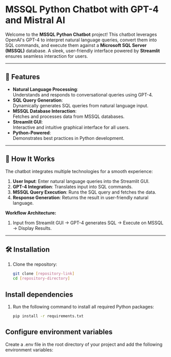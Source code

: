 # MSSQL Python Chatbot with GPT-4 and Mistral AI

Welcome to the **MSSQL Python Chatbot** project! This chatbot leverages OpenAI's GPT-4 to interpret natural language queries, convert them into SQL commands, and execute them against a **Microsoft SQL Server (MSSQL)** database. A sleek, user-friendly interface powered by **Streamlit** ensures seamless interaction for users.

---

## 🌟 Features

- **Natural Language Processing**:  
  Understands and responds to conversational queries using GPT-4.  
- **SQL Query Generation**:  
  Dynamically generates SQL queries from natural language input.  
- **MSSQL Database Interaction**:  
  Fetches and processes data from MSSQL databases.  
- **Streamlit GUI**:  
  Interactive and intuitive graphical interface for all users.  
- **Python-Powered**:  
  Demonstrates best practices in Python development.  

---

## 🚀 How It Works

The chatbot integrates multiple technologies for a smooth experience:  
1. **User Input**: Enter natural language queries into the Streamlit GUI.  
2. **GPT-4 Integration**: Translates input into SQL commands.  
3. **MSSQL Query Execution**: Runs the SQL query and fetches the data.  
4. **Response Generation**: Returns the result in user-friendly natural language.

**Workflow Architecture:**
1. Input from Streamlit GUI → GPT-4 generates SQL → Execute on MSSQL → Display Results.  

---

## 🛠 Installation

1. Clone the repository:  
   ```bash
   git clone [repository-link]
   cd [repository-directory]

## Install dependencies

1. Run the following command to install all required Python packages:  
   ```bash
   pip install -r requirements.txt

## Configure environment variables
Create a .env file in the root directory of your project and add the following environment variables:  
  
